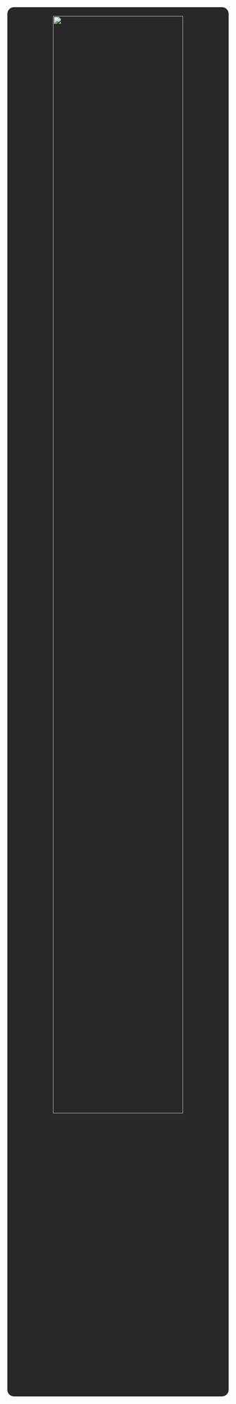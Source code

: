 <div align="center" style="background-color: #282828; padding: 20px; border-radius: 15px;">
  <img src="https://raw.githubusercontent.com/JeisonAlexis/JeisonAlexis/main/assets/banner.gif" style="border-radius: 10px; width: 80%; max-width: 800px; height: auto;"/>
  <div align="center">
  </div>
</div>
